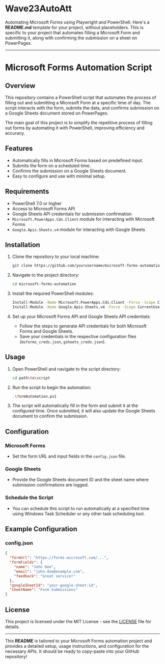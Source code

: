 # Wave23AutoAtt
Automating Microsoft Forms using Playwright and PowerShell.
Here's a **README.md** template for your project, without placeholders. This is specific to your project that automates filling a Microsoft Form and submitting it, along with confirming the submission on a sheet on PowerPages.

---

# Microsoft Forms Automation Script

## Overview

This repository contains a PowerShell script that automates the process of filling out and submitting a Microsoft Form at a specific time of day. The script interacts with the form, submits the data, and confirms submission on a Google Sheets document stored on PowerPages.

The main goal of this project is to simplify the repetitive process of filling out forms by automating it with PowerShell, improving efficiency and accuracy.

## Features

* Automatically fills in Microsoft Forms based on predefined input.
* Submits the form on a scheduled time.
* Confirms the submission on a Google Sheets document.
* Easy to configure and use with minimal setup.

## Requirements

* PowerShell 7.0 or higher
* Access to Microsoft Forms API
* Google Sheets API credentials for submission confirmation
* `Microsoft.PowerApps.Cds.Client` module for interacting with Microsoft Forms
* `Google.Apis.Sheets.v4` module for interacting with Google Sheets

## Installation

1. Clone the repository to your local machine:

   ```bash
   git clone https://github.com/yourusername/microsoft-forms-automation.git
   ```

2. Navigate to the project directory:

   ```bash
   cd microsoft-forms-automation
   ```

3. Install the required PowerShell modules:

   ```bash
   Install-Module -Name Microsoft.PowerApps.Cds.Client -Force -Scope CurrentUser
   Install-Module -Name Google.Apis.Sheets.v4 -Force -Scope CurrentUser
   ```

4. Set up your Microsoft Forms API and Google Sheets API credentials:

   * Follow the steps to generate API credentials for both Microsoft Forms and Google Sheets.
   * Save your credentials in the respective configuration files (`msforms_creds.json`, `gsheets_creds.json`).

## Usage

1. Open PowerShell and navigate to the script directory:

   ```bash
   cd path\to\script
   ```

2. Run the script to begin the automation:

   ```bash
   .\formAutomation.ps1
   ```

3. The script will automatically fill in the form and submit it at the configured time. Once submitted, it will also update the Google Sheets document to confirm the submission.

## Configuration

### Microsoft Forms

* Set the form URL and input fields in the `config.json` file.

### Google Sheets

* Provide the Google Sheets document ID and the sheet name where submission confirmations are logged.

### Schedule the Script

* You can schedule this script to run automatically at a specified time using Windows Task Scheduler or any other task scheduling tool.

## Example Configuration

### config.json

```json
{
  "formUrl": "https://forms.microsoft.com/...",
  "formFields": {
    "name": "John Doe",
    "email": "john.doe@example.com",
    "feedback": "Great service!"
  },
  "googleSheetId": "your-google-sheet-id",
  "sheetName": "Form Submissions"
}
```

## License

This project is licensed under the MIT License - see the [LICENSE](LICENSE) file for details.

---

This **README** is tailored to your Microsoft Forms automation project and provides a detailed setup, usage instructions, and configuration for the necessary APIs. It should be ready to copy-paste into your GitHub repository!
